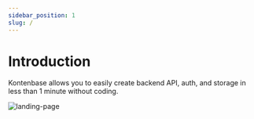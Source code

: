 ```yaml
---
sidebar_position: 1
slug: /
---
```


# Introduction

Kontenbase allows you to easily create backend API, auth, and storage in less than 1 minute without coding.

<img alt="landing-page" src="https://kontenbase.com/screenshots/kontenbase-try-api-request.png" />